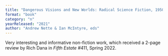 ```yaml
---
title: "Dangerous Visions and New Worlds: Radical Science Fiction, 1950-1985"
format: "book"
category: "n"
yearReleased: "2021"
author: "Andrew Nette & Ian McIntyre, eds"
---
```

Very interesting and informative non-fiction work, which received a 2-page review by Rich Dana in _Fifth Estate_ #411, Spring 2022.

